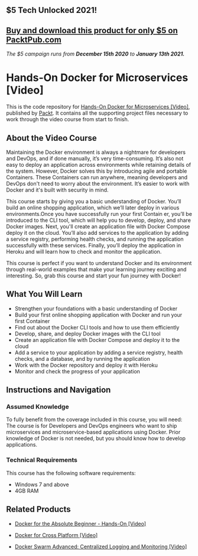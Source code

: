 ## $5 Tech Unlocked 2021!
[Buy and download this product for only $5 on PacktPub.com](https://www.packtpub.com/)
-----
*The $5 campaign         runs from __December 15th 2020__ to __January 13th 2021.__*

# Hands-On Docker for Microservices [Video]
This is the code repository for [Hands-On Docker for Microservices [Video]](https://www.packtpub.com/application-development/hands-docker-microservices-video?utm_source=github&utm_medium=repository&utm_campaign=9781788999960), published by [Packt](https://www.packtpub.com/?utm_source=github). It contains all the supporting project files necessary to work through the video course from start to finish.
## About the Video Course
Maintaining the Docker environment is always a nightmare for developers and DevOps, and if done manually, it’s very time-consuming. It’s also not easy to deploy an application across environments while retaining details of the system. However, Docker solves this by introducing agile and portable Containers. These Containers can run anywhere, meaning developers and DevOps don't need to worry about the environment. It’s easier to work with Docker and it's built with security in mind. 

This course starts by giving you a basic understanding of Docker. You’ll build an online shopping application, which we’ll later deploy in various environments.Once you have successfully run your first Contain
er, you’ll be introduced to the CLI tool, which will help you to develop, deploy, and share Docker images. 
Next, you'll create an application file with Docker Compose deploy it on the cloud. You’ll also add services to the application by adding a service registry, performing health checks, and running the application successfully with these services. Finally, you’ll deploy the application in Heroku and will learn how to check and monitor the application.

This course is perfect if you want to understand Docker and its environment through real-world examples that make your learning journey exciting and interesting. So, grab this course and start your fun journey with Docker!

<H2>What You Will Learn</H2>
<DIV class=book-info-will-learn-text>
<UL>
<LI>Strengthen your foundations with a basic understanding of Docker 
<LI>Build your first online shopping application with Docker and run your first Container 
<LI>Find out about the Docker CLI tools and how to use them efficiently 
<LI>Develop, share, and deploy Docker images with the CLI tool 
<LI>Create an application file with Docker Compose and deploy it to the cloud
 
<LI>Add a service to your application by adding a service registry, health checks, and a database, and by running the application
<LI>Work with the Docker repository and deploy it with Heroku 
<LI>Monitor and check the progress of your application </LI></UL></DIV>

## Instructions and Navigation
### Assumed Knowledge
To fully benefit from the coverage included in this course, you will need:<br/>
The course is for Developers and DevOps engineers who want to ship microservices and microservice-based applications using Docker. Prior knowledge of Docker is not needed, but you should know how to develop applications.
### Technical Requirements
This course has the following software requirements:<br/>
- Windows 7 and above
- 4GB RAM

## Related Products
* [Docker for the Absolute Beginner - Hands-On [Video]](https://www.packtpub.com/application-development/docker-absolute-beginner-hands-video?utm_source=github&utm_medium=repository&utm_campaign=9781788991315)

* [Docker for Cross Platform [Video]](https://www.packtpub.com/virtualization-and-cloud/docker-cross-platform-video?utm_source=github&utm_medium=repository&utm_campaign=9781788395069)

* [Docker Swarm Advanced: Centralized Logging and Monitoring [Video]](https://www.packtpub.com/virtualization-and-cloud/docker-swarm-advanced-centralized-logging-and-monitoring-video?utm_source=github&utm_medium=repository&utm_campaign=9781788395854)

